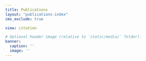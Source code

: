 ```yaml
---
title: Publications
layout: "publications-index"
cms_exclude: true

view: citation

# Optional header image (relative to `static/media/` folder).
banner:
  caption: ''
  image: ''
---
```

